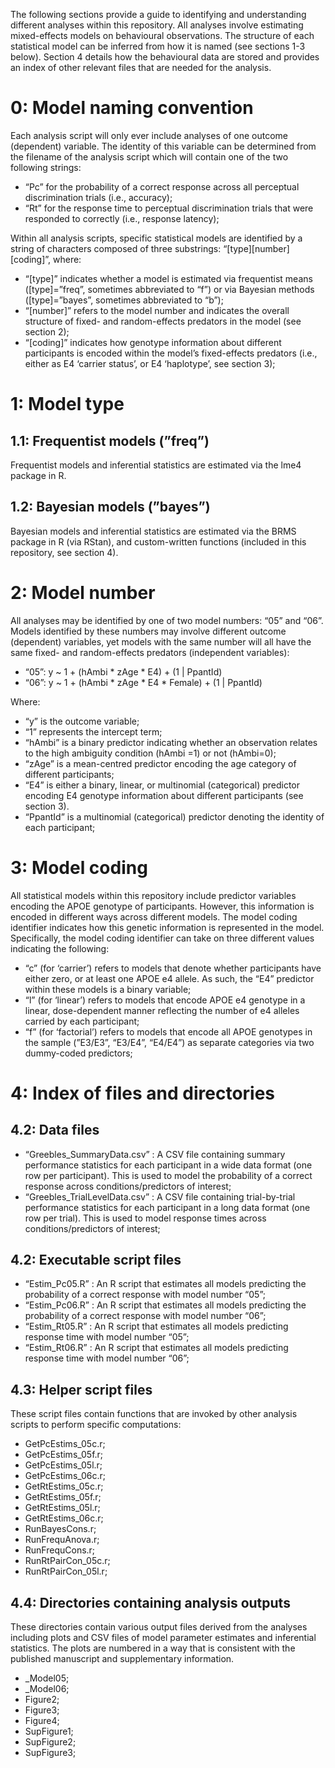 The following sections provide a guide to identifying and understanding different analyses within this repository. All analyses involve estimating mixed-effects models on behavioural observations. The structure of each statistical model can be inferred from how it is named (see sections 1-3 below). Section 4 details how the behavioural data are stored and provides an index of other relevant files that are needed for the analysis.

# 0: Model naming convention

Each analysis script will only ever include analyses of one outcome (dependent) variable. The identity of this variable can be determined from the filename of the analysis script which will contain one of the two following strings:

- “Pc” for the probability of a correct response across all perceptual discrimination trials (i.e., accuracy);
- “Rt” for the response time to perceptual discrimination trials that were responded to correctly (i.e., response latency);

Within all analysis scripts, specific statistical models are identified by a string of characters composed of three substrings: “[type][number][coding]”, where:

- “[type]” indicates whether a model is estimated via frequentist means ([type]=”freq”, sometimes abbreviated to “f”) or via Bayesian methods ([type]=”bayes”, sometimes abbreviated to “b”);
- “[number]” refers to the model number and indicates the overall structure of fixed- and random-effects predators in the model (see section 2);
- “[coding]” indicates how genotype information about different participants is encoded within the model’s fixed-effects predators (i.e., either as E4 ‘carrier status’, or E4 ‘haplotype’, see section 3);

# 1: Model type

## 1.1: Frequentist models (”freq”)

Frequentist models and inferential statistics are estimated via the lme4 package in R.

## 1.2: Bayesian models (”bayes”)

Bayesian models and inferential statistics are estimated via the BRMS package in R (via RStan), and custom-written functions (included in this repository, see section 4).

# 2: Model number

All analyses may be identified by one of two model numbers: “05” and “06”. Models identified by these numbers may involve different outcome (dependent) variables, yet models with the same number will all have the same fixed- and random-effects predators (independent variables):

- “05”: y ~ 1 + (hAmbi * zAge * E4) + (1 | PpantId)
- “06”: y ~  1 + (hAmbi * zAge * E4 * Female) + (1 | PpantId)

Where:

- “y” is the outcome variable;
- “1” represents the intercept term;
- “hAmbi” is a binary predictor indicating whether an observation relates to the high ambiguity condition (hAmbi =1) or not (hAmbi=0);
- “zAge” is a mean-centred predictor encoding the age category of different participants;
- “E4” is either a binary, linear, or multinomial (categorical) predictor encoding E4 genotype information about different participants (see section 3).
- “PpantId” is a multinomial (categorical) predictor denoting the identity of each participant;

# 3: Model coding

All statistical models within this repository include predictor variables encoding the APOE genotype of participants. However, this information is encoded in different ways across different models. The model coding identifier indicates how this genetic information is represented in the model. Specifically, the model coding identifier can take on three different values indicating the following:

- “c” (for ‘carrier’) refers to models that denote whether participants have either zero, or at least one APOE e4 allele. As such, the “E4” predictor within these models is a binary variable;
- “l” (for ‘linear’) refers to models that encode APOE e4 genotype in a linear, dose-dependent manner reflecting the number of e4 alleles carried by each participant;
- “f” (for ‘factorial’) refers to models that encode all APOE genotypes in the sample (”E3/E3”, “E3/E4”, “E4/E4”) as separate categories via two dummy-coded predictors;

# 4: Index of files and directories

## 4.2: Data files

- “Greebles_SummaryData.csv” : A CSV file containing summary performance statistics for each participant in a wide data format (one row per participant). This is used to model the probability of a correct response across conditions/predictors of interest;
- “Greebles_TrialLevelData.csv” : A CSV file containing trial-by-trial performance statistics for each participant in a long data format (one row per trial). This is used to model response times across conditions/predictors of interest;

## 4.2: Executable script files

- “Estim_Pc05.R” : An R script that estimates all models predicting the probability of a correct response with model number “05”;
- “Estim_Pc06.R” : An R script that estimates all models predicting the probability of a correct response with model number “06”;
- “Estim_Rt05.R” : An R script that estimates all models predicting response time with model number “05”;
- “Estim_Rt06.R” : An R script that estimates all models predicting response time with model number “06”;

## 4.3: Helper script files

These script files contain functions that are invoked by other analysis scripts to perform specific computations:

- GetPcEstims_05c.r;
- GetPcEstims_05f.r;
- GetPcEstims_05l.r;
- GetPcEstims_06c.r;
- GetRtEstims_05c.r;
- GetRtEstims_05f.r;
- GetRtEstims_05l.r;
- GetRtEstims_06c.r;
- RunBayesCons.r;
- RunFrequAnova.r;
- RunFrequCons.r;
- RunRtPairCon_05c.r;
- RunRtPairCon_05l.r;

## 4.4: Directories containing analysis outputs

These directories contain various output files derived from the analyses including plots and CSV files of model parameter estimates and inferential statistics. The plots are numbered in a way that is consistent with the published manuscript and supplementary information.

- _Model05;
- _Model06;
- Figure2;
- Figure3;
- Figure4;
- SupFigure1;
- SupFigure2;
- SupFigure3;
